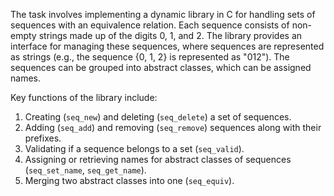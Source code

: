 The task involves implementing a dynamic library in C for handling sets of sequences with an equivalence relation. Each sequence consists of non-empty strings made up of the digits 0, 1, and 2. The library provides an interface for managing these sequences, where sequences are represented as strings (e.g., the sequence {0, 1, 2} is represented as "012"). The sequences can be grouped into abstract classes, which can be assigned names.

Key functions of the library include:
1. Creating (`seq_new`) and deleting (`seq_delete`) a set of sequences.
2. Adding (`seq_add`) and removing (`seq_remove`) sequences along with their prefixes.
3. Validating if a sequence belongs to a set (`seq_valid`).
4. Assigning or retrieving names for abstract classes of sequences (`seq_set_name`, `seq_get_name`).
5. Merging two abstract classes into one (`seq_equiv`).

